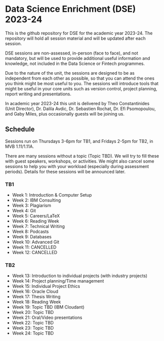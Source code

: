 # Data Science Enrichment (DSE) 2023-24

This is the github repository for DSE for the academic year 2023-24. The repository will hold all session material and will be updated after each session.

DSE sessions are non-assessed, in-person (face to face), and not mandatory, but will be used to provide additional useful information and knowledge, not included in the Data Science or Fintech programmes.

Due to the nature of the unit, the sessions are designed to be as independent from each other as possible, so that you can attend the ones you think might be most useful to you. The sessions will introduce tools that might be useful in your core units such as version control, project planning, report writing and presentations. 

In academic year 2023-24 this unit is delivered by Theo Constantinides (Unit Director), Dr. Dalila Avdic, Dr. Sebastien Rochat, Dr. Efi Psomopoulou, and Gaby Miles, plus occasionally guests will be joining us.

## Schedule

Sessions run on Thursdays 3-6pm for TB1, and Fridays 2-5pm for TB2, in MVB 1.11/1.11A.

There are many sessions without a topic (Topic TBD). We will try to fill these with guest speakers, workshops, or activities. We might also cancel some sessions to help you with your workload (especially during assessment periods). Details for these sessions will be announced later.

### TB1

- Week 1: Introduction & Computer Setup
- Week 2: IBM Consulting
- Week 3: Plagiarism
- Week 4: Git
- Week 5: Careers/LaTeX
- Week 6: Reading Week
- Week 7: Technical Writing
- Week 8: Podcasts
- Week 9: Databases
- Week 10: Advanced Git
- Week 11: CANCELLED
- Week 12: CANCELLED

### TB2

- Week 13: Introduction to individual projects (with industry projects)
- Week 14: Project planning/Time management
- Week 15: Individual Project Ethics
- Week 16: Oracle Cloud 
- Week 17: Thesis Writing
- Week 18: Reading Week
- Week 19: Topic TBD (IBM Cloudant)
- Week 20: Topic TBD
- Week 21: Oral/Video presentations
- Week 22: Topic TBD
- Week 23: Topic TBD
- Week 24: Topic TBD
